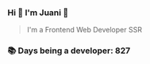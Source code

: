 ### Hi 👋 I&#39;m Juani 🦁

> I&#39;m a Frontend Web Developer SSR

### 📚 Days being a developer: 827

